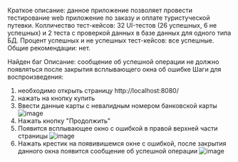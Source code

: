 Краткое описание: данное приложение позволяет провести тестирование web приложение по заказу и оплате туристуческой путевки.
Колличество тест-кейсов: 32 UI-тестов (26 успешных, 6 не успешных) и 2 теста с проверкой данных в базе данных для одного типа БД. 
Процент успешных и не успешных тест-кейсов: все успешные.
Общие рекомендации: нет.

Найден баг
Описание: сообщение об успешной операции не должно появляться после закрытия всплывающего окна об ошибке
Шаги для воспроизведения:
1) необходимо открыть страницу http://localhost:8080/
2) нажать на кнопку купить
3) Ввести данные карты с невалидным номером банковской карты
   ![image](https://github.com/n1ska/diploma/assets/130662674/53ad0b7b-594d-4cb0-b0ad-f737cc819142)
4) Нажать кнопку "Продолжить"
5) Появится всплывающее окно с ошибкой в правой верхней части страницы
   ![image](https://github.com/n1ska/diploma/assets/130662674/c18fe0dd-8c5e-420e-9357-e9e3ac5a77d9)
6) Нажать крестик на появивишемся окне с ошибкой, после закрытия данного окна появится сообщение об успешной операции
   ![image](https://github.com/n1ska/diploma/assets/130662674/59632e78-6bd2-43b7-a7f7-cf1a38ad2ed5)
 
